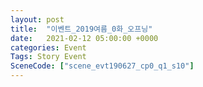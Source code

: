 ```yaml
---
layout: post
title:  "이벤트_2019여름_0화_오프닝"
date:   2021-02-12 05:00:00 +0000
categories: Event
Tags: Story Event
SceneCode: ["scene_evt190627_cp0_q1_s10"]
---
```

